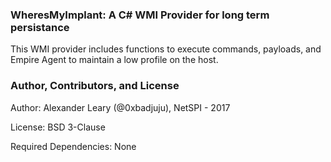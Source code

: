 ### WheresMyImplant: A C# WMI Provider for long term persistance

This WMI provider includes functions to execute commands, payloads, and Empire Agent to maintain a low profile on the host.

### Author, Contributors, and License

Author: Alexander Leary (@0xbadjuju), NetSPI - 2017

License: BSD 3-Clause

Required Dependencies: None
